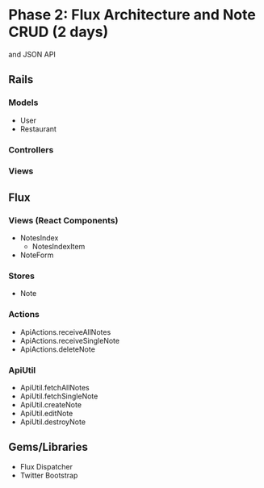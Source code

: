 # Phase 2: Flux Architecture and Note CRUD (2 days)
and JSON API
## Rails
### Models
* User
* Restaurant

### Controllers

### Views

## Flux
### Views (React Components)
* NotesIndex
  - NotesIndexItem
* NoteForm

### Stores
* Note

### Actions
* ApiActions.receiveAllNotes
* ApiActions.receiveSingleNote
* ApiActions.deleteNote

### ApiUtil
* ApiUtil.fetchAllNotes
* ApiUtil.fetchSingleNote
* ApiUtil.createNote
* ApiUtil.editNote
* ApiUtil.destroyNote

## Gems/Libraries
* Flux Dispatcher
* Twitter Bootstrap
